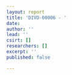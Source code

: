 ```yaml
---
layout: report
title: 'DIVD-00006 - '
date: 
author: ''
lead: ''
csirt: []
researchers: []
excerpt: ''
published: false

---
```

